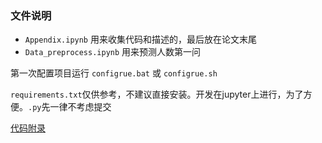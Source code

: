 ### 文件说明

* `Appendix.ipynb` 用来收集代码和描述的，最后放在论文末尾
* `Data_preprocess.ipynb` 用来预测人数第一问

第一次配置项目运行 `configrue.bat` 或 `configrue.sh`

`requirements.txt`仅供参考，不建议直接安装。开发在jupyter上进行，为了方便。`.py`先一律不考虑提交

[代码附录](./Appendix.md)
